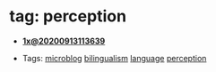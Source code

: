 
# tag: perception

 * **[1x@20200913113639](../content/notebook/captures/logs/20200913113639.md)**

  * Tags:  <a class="tag" href="#!tags/microblog.md">microblog</a>  <a class="tag" href="#!tags/bilingualism.md">bilingualism</a>  <a class="tag" href="#!tags/language.md">language</a>  <a class="tag" href="#!tags/perception.md">perception</a>
